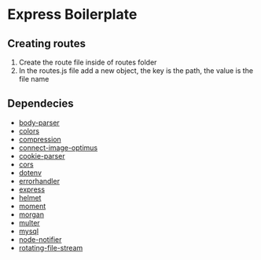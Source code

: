# Express Boilerplate

## Creating routes

1. Create the route file inside of routes folder
2. In the routes.js file add a new object, the key is the path, the value is the file name

## Dependecies

- [body-parser](https://github.com/expressjs/body-parser)
- [colors](https://github.com/Marak/colors.js)
- [compression](https://github.com/expressjs/compression)
- [connect-image-optimus](https://github.com/msemenistyi/connect-image-optimus)
- [cookie-parser](https://github.com/expressjs/cookie-parser)
- [cors](https://github.com/expressjs/cors)
- [dotenv](https://github.com/motdotla/dotenv#readme)
- [errorhandler](https://github.com/expressjs/errorhandler)
- [express](https://github.com/expressjs/express)
- [helmet](https://github.com/helmetjs/helmet)
- [moment](https://github.com/moment/moment/)
- [morgan](https://github.com/expressjs/morgan)
- [multer](https://github.com/expressjs/multer)
- [mysql](https://github.com/mysqljs/mysql)
- [node-notifier](https://github.com/mikaelbr/node-notifier)
- [rotating-file-stream](https://github.com/iccicci/rotating-file-stream)